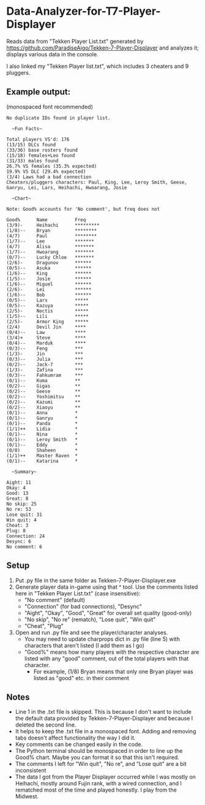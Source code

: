 # Data-Analyzer-for-T7-Player-Displayer

Reads data from "Tekken Player List.txt" generated by https://github.com/ParadiseAigo/Tekken-7-Player-Displayer and analyzes it; displays various data in the console.

I also linked my "Tekken Player list.txt", which includes 3 cheaters and 9 pluggers.

## Example output:
(monospaced font recommended)
```
No duplicate IDs found in player list.

  ~Fun Facts~

Total players VS'd: 176
(13/15) DLCs found
(33/36) base rosters found
(15/18) females+Leo found
(31/33) males found
26.7% VS females (35.3% expected)
19.9% VS DLC (29.4% expected)
(3/4) Laws had a bad connection
Cheaters/pluggers characters: Paul, King, Lee, Leroy Smith, Geese, Ganryu, Lei, Lars, Heihachi, Hwoarang, Josie

  ~Chart~

Note: Good% accounts for 'No comment', but freq does not

Good%      Name          Freq
(3/9)-     Heihachi      *********
(1/8)--    Bryan         ********
(4/7)      Paul          ********
(1/7)--    Lee           *******
(4/7)      Alisa         *******
(1/7)--    Hwoarang      *******
(0/7)--    Lucky Chloe   *******
(2/6)-     Dragunov      ******
(0/5)--    Asuka         ******
(1/6)--    King          ******
(1/5)--    Josie         ******
(1/6)--    Miguel        ******
(2/6)-     Lei           ******
(1/6)--    Bob           ******
(0/5)--    Lars          *****
(0/5)--    Kazuya        *****
(2/5)-     Noctis        *****
(1/5)--    Lili          *****
(2/5)-     Armor King    *****
(2/4)      Devil Jin     ****
(0/4)--    Law           ****
(3/4)+     Steve         ****
(0/4)--    Marduk        ****
(0/3)--    Feng          ***
(1/3)-     Jin           ***
(0/3)--    Julia         ***
(0/2)--    Jack-7        ***
(1/3)-     Zafina        ***
(0/3)--    Fahkumram     ***
(0/1)--    Kuma          **
(0/2)--    Gigas         **
(0/2)--    Geese         **
(0/2)--    Yoshimitsu    **
(0/2)--    Kazumi        **
(0/2)--    Xiaoyu        **
(0/1)--    Anna          *
(0/1)--    Ganryu        *
(0/1)--    Panda         *
(1/1)++    Lidia         *
(0/1)--    Nina          *
(0/1)--    Leroy Smith   *
(0/1)--    Eddy          *
(0/0)      Shaheen       *
(1/1)++    Master Raven  *
(0/1)--    Katarina      *

  ~Summary~

Aight: 11
Okay: 4
Good: 13
Great: 8
No skip: 25
No re: 53
Lose quit: 31
Win quit: 4
Cheat: 3
Plug: 8
Connection: 24
Desync: 6
No comment: 6
```

## Setup
1) Put .py file in the same folder as Tekken-7-Player-Displayer.exe
2) Generate player data in-game using that ^ tool. Use the comments listed here in "Tekken Player List.txt" (case insensitive):
    * "No comment" (default)
    * "Connection" (for bad connections), "Desync"
    * "Aight", "Okay", "Good", "Great" for overall set quality (good-only)
    * "No skip", "No re" (rematch), "Lose quit", "Win quit"
    * "Cheat", "Plug"
3) Open and run .py file and see the player/character analyses.
     * You may need to update charprops dict in .py file (line 5) with characters that aren't listed (I add them as I go)
     * "Good%" means how many players with the respective character are listed with any "good" comment, out of the total players with that character.
       * For example, (1/8) Bryan means that only one Bryan player was listed as "good" etc. in their comment

## Notes
* Line 1 in the .txt file is skipped. This is because I don't want to include the default data provided by Tekken-7-Player-Displayer and because I deleted the second line.
* It helps to keep the .txt file in a monospaced font. Adding and removing tabs doesn't affect functionality the way I did it.
* Key comments can be changed easily in the code.
* The Python terminal should be monospaced in order to line up the Good% chart. Maybe you can format it so that this isn't required.
* The comments I left for "Win quit", "No re", and "Lose quit" are a bit inconsistent
* The data I got from the Player Displayer occurred while I was mostly on Heihachi, mostly around Fujin rank, with a wired connection, and I rematched most of the time and played honestly. I play from the Midwest.
